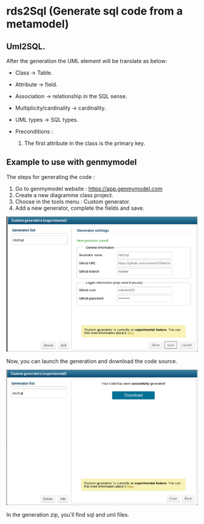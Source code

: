 # rds2Sql (Generate sql code from a metamodel)

## Uml2SQL.

After the generation the UML element will be translate as below:

- Class -> Table.
- Attribute -> field.
- Association -> relationship in the SQL sense.
- Multiplicity/cardinality -> cardinality.
- UML types -> SQL types.

- Preconditions :
  1. The first attribute in the class is the primary key.


## Example to use with genmymodel

The steps for generating the code :

1. Go to genmymodel website : https://app.genmymodel.com
2. Create a new diagramme class project.
3. Choose in the tools menu : Custom generator.
4. Add a new generator, complete the fields and save.

![Generator menu](/docs/img/saveGenerator.png "Generator menu")

Now, you can launch the generation and download the code source.

![Generator menu](/docs/img/downloadCode.png "Generator menu")

In the generation zip, you'll find sql and uml files.
